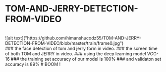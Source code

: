 # TOM-AND-JERRY-DETECTION-FROM-VIDEO
<br>
![alt text]("https://github.com/himanshucodz55/TOM-AND-JERRY-DETECTION-FROM-VIDEO/blob/master/train/frame0.jpg")
<br>
### the face detection of tom and jerry form in video.
### the screen time of both TOM and JERRY in video.
### using the deep learning model VGG-16
### the training set accuracy of our model is 100%
### and validaton set accuracy is 89%
# BOOM !
